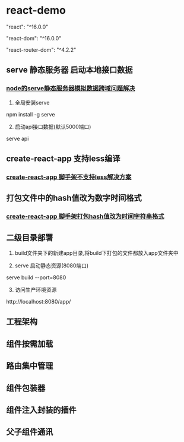 # react-demo
"react": "^16.0.0"

"react-dom": "^16.0.0"

"react-router-dom": "^4.2.2"

## serve 静态服务器 启动本地接口数据 

### [node的serve静态服务器模拟数据跨域问题解决](http://blog.csdn.net/echo008/article/details/78307841)

1. 全局安装serve

npm install -g serve

2. 启动api接口数据(默认5000端口)

serve api

## create-react-app 支持less编译

### [create-react-app 脚手架不支持less解决方案](http://blog.csdn.net/echo008/article/details/78311831)

## 打包文件中的hash值改为数字时间格式

### [create-react-app 脚手架打包hash值改为时间字符串格式](http://blog.csdn.net/echo008/article/details/78312408)

## 二级目录部署

1. build文件夹下的新建app目录,将build下打包的文件都放入app文件夹中

2. serve 启动静态资源(8080端口)

serve build --port=8080

3. 访问生产环境资源

http://localhost:8080/app/

## 工程架构

## 组件按需加载

## 路由集中管理

## 组件包装器

## 组件注入封装的插件

## 父子组件通讯
